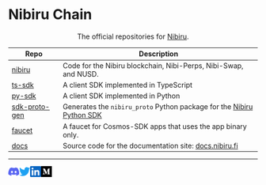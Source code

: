# Nibiru Chain

<div align="center">

The official repositories for [Nibiru][site-nibiru].

</div>

| Repo | Description |
| ---  | --- |
| [nibiru][repo-nibiru] | Code for the Nibiru blockchain, Nibi-Perps, Nibi-Swap, and NUSD. |
| [ts-sdk][repo-ts-sdk] | A client SDK implemented in TypeScript |
| [py-sdk][repo-py-sdk] | A client SDK implemented in Python |
| [sdk-proto-gen][repo-sdk-proto-gen] | Generates the `nibiru_proto` Python package for the [Nibiru Python SDK][repo-py-sdk] |
| [faucet][repo-faucet] | A faucet for Cosmos-SDK apps that uses the app binary only. |
| [docs][repo-docs] | Source code for the documentation site: [docs.nibiru.fi](https://docs.nibiru.fi) |

---

<a href="https://discord.gg/sgPw8ZYfpQ">
  <img align="left" alt="Nibiru Discord" width="22px" src="https://raw.githubusercontent.com/NibiruChain/.github/master/img/discord.svg" />
</a>
<a href="https://twitter.com/NibiruChain">
  <img align="left" alt="Nibiru Twitter" width="22px" src="https://raw.githubusercontent.com/NibiruChain/.github/master/img/twitter.svg" />
</a>
<a href="https://www.linkedin.com/company/nibiruchain">
  <img align="left" alt="Nibiru LinkedIn" width="22px" src="https://raw.githubusercontent.com/NibiruChain/.github/master/img/linkedin.svg" />
</a>
<a href="https://blog.nibiru.fi">
  <img align="left" alt="Nibiru Blog" width="22px" src="https://raw.githubusercontent.com/NibiruChain/.github/master/img/medium.svg" />
</a>

[site-nibiru]: https://nibiru.fi
[repo-nibiru]: https://github.com/NibiruChain/nibiru
[repo-py-sdk]: https://github.com/NibiruChain/py-sdk
[repo-ts-sdk]: https://github.com/NibiruChain/ts-sdk
[repo-docs]: https://github.com/NibiruChain/docs
[repo-sdk-proto-gen]: https://github.com/NibiruChain/sdk-proto-gen
[repo-faucet]: https://github.com/NibiruChain/faucet
